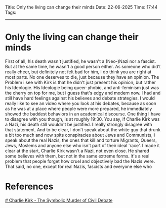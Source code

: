Title: Only the living can change their minds
Date: 22-09-2025
Time: 17:44
Tags: 

---
# Only the living can change their minds

First of all, his death wasn't justified, he wasn't a (Neo-)Nazi nor a fascist. But at the same time, he wasn't a good person either.
As someone who did't really cheer, but definitely not felt bad for him, I do think you are right at most parts. No one deserves to die, just because they have an opinion. 
The Problem i see with Kirk is that he didn't just present his opinion, but rather his Ideologie. His Ideologie being queer-phobic, and anti-feminism just was the cherry on top for me, but i guess that's edgy and modern now. I had and still have hard feelings against his believes and debate strategies. I would really like to see an video where you look at his debates, because as soon as he was at a place where people were more prepared, he immediately showed the baddest behaviors in an academical discourse. One thing I have to disagree with you though, is at roughly 19:30. You say, if Charlie Kirk was a Nazi, his death still wouldn't be justified. I really strongly disagree with that statement. And to be clear, I don't speak about the white guy that drunk a bit too much and now spits conspiracies about Jews and Communists, i speak about the real Nazis, the ones that kill and torture Migrants, Queers, Jews, Moslems and anyone else who isn't part of their ideal 'race'. I made it clear at the start, Charlie Kirk wasn't a Nazi, not even close. He shared some believes with them, but not in the same extreme forms. It's a real problem that people forget how cruel and objectively bad the Nazis were. 
That said, no one, except for real Nazis, fascists and everyone else who 

# References
[# Charlie Kirk - The Symbolic Murder of Civil Debate](https://www.youtube.com/watch?v=bMqnSs3DsWo)
